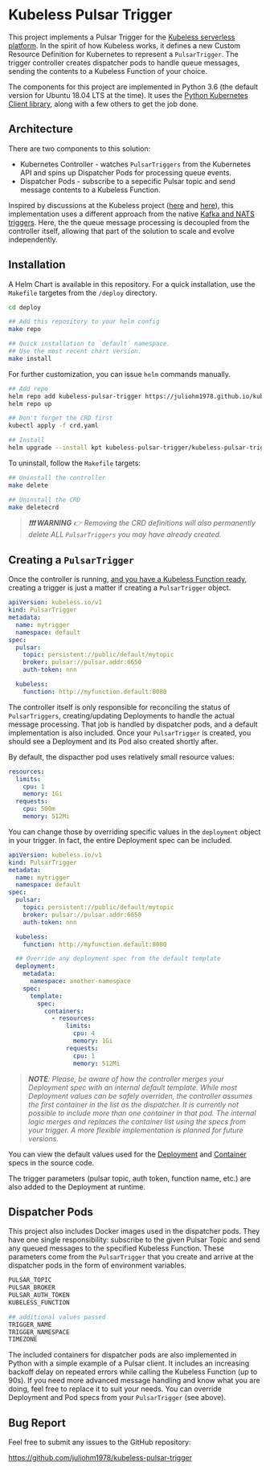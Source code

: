 # Kubeless Pulsar Trigger

This project implements a Pulsar Trigger for the [Kubeless serverless platform](https://kubeless.io/). In the spirit of how Kubeless works, it defines a new Custom Resource Definition for Kubernetes to represent a `PulsarTrigger`. The trigger controller creates dispatcher pods to handle queue messages, sending the contents to a Kubeless Function of your choice.

The components for this project are implemented in Python 3.6 (the default version for Ubuntu 18.04 LTS at the time). It uses the [Python Kubernetes Client library](https://github.com/kubernetes-client/python), along with a few others to get the job done.

## Architecture

There are two components to this solution:

* Kubernetes Controller - watches `PulsarTriggers` from the Kubernetes API and spins up Dispatcher Pods for processing queue events.
* Dispatcher Pods - subscribe to a sepecific Pulsar topic and send message contents to a Kubeless Function.

Inspired by discussions at the Kubeless project ([here](https://github.com/kubeless/kafka-trigger/issues/24) and [here](https://github.com/kubeless/kubeless/issues/826)), this implementation uses a different approach from the native [Kafka and NATS triggers](https://kubeless.io/docs/pubsub-functions/#kafka). Here, the the queue message processing is decoupled from the controller itself, allowing that part of the solution to scale and evolve independently.

## Installation

A Helm Chart is available in this repository. For a quick installation, use the `Makefile` targetes from the `/deploy` directory.

```bash
cd deploy

## Add this repository to your helm config
make repo

## Quick installation to `default` namespace.
## Use the most recent chart version.
make install
```

For further customization, you can issue `helm` commands manually.

```bash
## Add repo
helm repo add kubeless-pulsar-trigger https://juliohm1978.github.io/kubeless-pulsar-trigger/chart-index
helm repo up

## Don't forget the CRD first
kubectl apply -f crd.yaml

## Install
helm upgrade --install kpt kubeless-pulsar-trigger/kubeless-pulsar-trigger
```

To uninstall, follow the `Makefile` targets:

```bash
## Uninstall the controller
make delete

## Uninstall the CRD
make deletecrd
```

> ***❗️❗️❗️ WARNING** 👉 Removing the CRD definitions will also permanently delete ALL `PulsarTriggers` you may have already created.*

## Creating a `PulsarTrigger`

Once the controller is running, [and you have a Kubeless Function ready](https://kubeless.io/docs/quick-start/), creating a trigger is just a matter if creating a `PulsarTrigger` object.

```yaml
apiVersion: kubeless.io/v1
kind: PulsarTrigger
metadata:
  name: mytrigger
  namespace: default
spec:
  pulsar:
    topic: persistent://public/default/mytopic
    broker: pulsar://pulsar.addr:6650
    auth-token: nnn

  kubeless:
    function: http://myfunction.default:8080
```

The controller itself is only responsible for reconciling the status of `PulsarTriggers`, creating/updating Deployments to handle the actual message processing. That job is handled by dispatcher pods, and a default implementation is also included. Once your `PulsarTrigger` is created, you should see a Deployment and its Pod also created shortly after.

By default, the dispacther pod uses relatively small resource values:

```yaml
resources:
  limits:
    cpu: 1
    memory: 1Gi
  requests:
    cpu: 500m
    memory: 512Mi
```

You can change those by overriding specific values in the `deployment` object in your trigger. In fact, the entire Deployment spec can be included.

```yaml
apiVersion: kubeless.io/v1
kind: PulsarTrigger
metadata:
  name: mytrigger
  namespace: default
spec:
  pulsar:
    topic: persistent://public/default/mytopic
    broker: pulsar://pulsar.addr:6650
    auth-token: nnn

  kubeless:
    function: http://myfunction.default:8080

  ## Override any deployment spec from the default template
  deployment:
    metadata:
      namespace: another-namespace
    spec:
      template:
        spec:
          containers:
            - resources:
                limits:
                  cpu: 4
                  memory: 1Gi
                requests:
                  cpu: 1
                  memory: 512Mi
```

> ***NOTE**: Please, be aware of how the controller merges your Deployment spec with an internal default template. While most Deployment values can be safely overriden, the controller assumes the first container in the list as the dispatcher. It is currently not possible to include more than one container in that pod. The internal logic merges and replaces the container list using the specs from your trigger. A more flexible implementation is planned for future versions.*

You can view the default values used for the [Deployment](controller/src/deployment-template.yaml) and [Container](controller/src/container-template.yaml) specs in the source code.

The trigger parameters (pulsar topic, auth token, function name, etc.) are also added to the Deployment at runtime.

## Dispatcher Pods

This project also includes Docker images used in the dispatcher pods. They have one single responsibility: subscribe to the given Pulsar Topic and send any queued messages to the specified Kubeless Function. These parameters come from the `PulsarTrigger` that you create and arrive at the dispatcher pods in the form of environment variables.

```bash
PULSAR_TOPIC
PULSAR_BROKER
PULSAR_AUTH_TOKEN
KUBELESS_FUNCTION

## additional values passed
TRIGGER_NAME
TRIGGER_NAMESPACE
TIMEZONE
```

The included containers for dispatcher pods are also implemented in Python with a simple example of a Pulsar client. It includes an increasing backoff delay on repeated errors while calling the Kubeless Function (up to 90s). If you need more advanced message handling and know what you are doing, feel free to replace it to suit your needs. You can override Deployment and Pod specs from your `PulsarTrigger` (see above).

## Bug Report

Feel free to submit any issues to the GitHub repository:

<https://github.com/juliohm1978/kubeless-pulsar-trigger>
